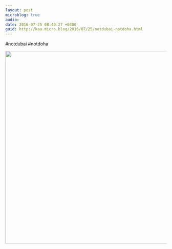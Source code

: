 ```yaml
---
layout: post
microblog: true
audio: 
date: 2016-07-25 08:40:27 +0300
guid: http://kaa.micro.blog/2016/07/25/notdubai-notdoha.html
---
```

#notdubai #notdoha

<img src="http://www.kaa.bz/uploads/2018/b28bf49fe1.jpg" width="600" height="600" />
